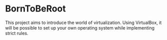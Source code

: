 # BornToBeRoot
This project aims to introduce the world of virtualization. Using VirtualBox, it will be possible to set up your own operating system while implementing strict rules.
